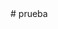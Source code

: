 <!-- Portfolio about my skills, experience and project. 
In that I show you my works like developer ( Frontend or, and Backend) and designer working in Figma. 


I hope you like it, and I'm always open to any suggestions.  


Best regards! -->#   p r u e b a  
 
